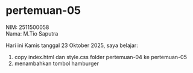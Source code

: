 # pertemuan-05 

NIM: 2511500058<br>
Nama: M.Tio Saputra<br>

Hari ini Kamis tanggal 23 Oktober 2025, saya belajar:
<ol>
<li>copy index.html dan style.css folder pertemuan-04 ke pertemuan-05</li>
<li>menambahkan tombol hamburger
</ol>